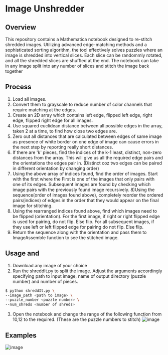 


# Image Unshredder
## Overview

This repository contains a Mathematica notebook designed to re-stitch shredded images. Utilizing advanced edge-matching methods and a sophisticated sorting algorithm, the tool effectively solves puzzles where an image is shredded into vertical slices. Each slice can be randommly rotated, and all the shredded slices are shuffled at the end. The notebook can take in any image split into any number of slices and stitch the image back together

## Process
1) Load all images.
2) Convert them to grayscale to reduce number of color channels that require matching at the edges.
3) Create an 2D array which contains left edge, flipped left edge, right edge, flipped right edge for all images.
4) Use squared euclidean distance between all possible edges in the array, taken 2 at a time,  to find how close two edges are.
5) Zero out all distances that are calculated between edges of same image as presence of white border on one edge of image can cause errors in the next step by reporting really short distances.
6) If there are 'k' pieces, find the indices of the k-1 least, distinct, non-zero distances from the array. This will give us all the required edge pairs and the orientations the edges pair in. (Distinct coz two edges can be paired in different orientation by changing order)
7) Using the above array of indices found, find the order of images. Start with the first where the First is one of the images that only pairs with one of its edges. Subsequent images are found by checking which image pairs with the previously found image recursively.
8)Using the sequence(order of images found above), completely reorder the ordered pairs(indices) of edges in the order that they would appear on the final image for stitching.
9) Using the rearranged indices found above, find which images need to be flipped (orientation). For the first image, if right or right flipped edge is used for pairing, do not flip. Else flip. For all subsequent images, if they use left or left flipped edge for pairing do not flip. Else flip.
10) Return the sequence along with the orientation and pass them to ImageAssemble function to see the stitched image. 

## Usage and 
1) Download any image of your choice
2) Run the shreddIt.py to split the image. Adjust the arguments accordingly specifying path to input image, name of output directory (puzzle number) and number of pieces. 
```bash
$ python shreddIt.py \
--image_path <path to image> \
--puzzle_number <puzzle number> \
--num_shreds <number of shreds>
```
3) Open the notebook and change the range of the following function from 10,12 to the required. (These are the puzzle numbers to stitch)
![image](https://github.com/Auc7us/ECE533Final/assets/35758803/ad393808-a82e-44e6-82d7-1cafc64d4313)

## Examples
![image](https://github.com/Auc7us/ECE533Final/assets/35758803/2b7c7a5b-3552-4ae4-963f-3209da0ce389)




